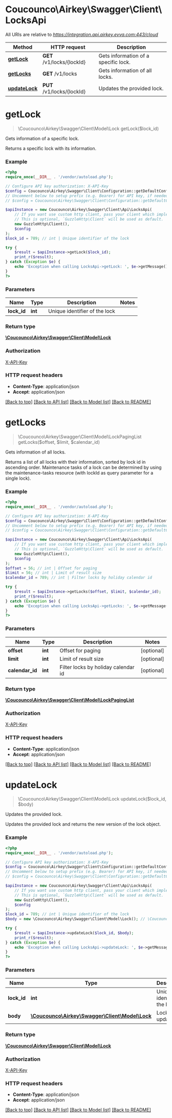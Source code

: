 # Coucounco\Airkey\Swagger\Client\LocksApi

All URIs are relative to *https://integration.api.airkey.evva.com:443/cloud*

Method | HTTP request | Description
------------- | ------------- | -------------
[**getLock**](LocksApi.md#getLock) | **GET** /v1/locks/{lockId} | Gets information of a specific lock.
[**getLocks**](LocksApi.md#getLocks) | **GET** /v1/locks | Gets information of all locks.
[**updateLock**](LocksApi.md#updateLock) | **PUT** /v1/locks/{lockId} | Updates the provided lock.


# **getLock**
> \Coucounco\Airkey\Swagger\Client\Model\Lock getLock($lock_id)

Gets information of a specific lock.

Returns a specific lock with its information.

### Example
```php
<?php
require_once(__DIR__ . '/vendor/autoload.php');

// Configure API key authorization: X-API-Key
$config = Coucounco\Airkey\Swagger\Client\Configuration::getDefaultConfiguration()->setApiKey('X-API-Key', 'YOUR_API_KEY');
// Uncomment below to setup prefix (e.g. Bearer) for API key, if needed
// $config = Coucounco\Airkey\Swagger\Client\Configuration::getDefaultConfiguration()->setApiKeyPrefix('X-API-Key', 'Bearer');

$apiInstance = new Coucounco\Airkey\Swagger\Client\Api\LocksApi(
    // If you want use custom http client, pass your client which implements `GuzzleHttp\ClientInterface`.
    // This is optional, `GuzzleHttp\Client` will be used as default.
    new GuzzleHttp\Client(),
    $config
);
$lock_id = 789; // int | Unique identifier of the lock

try {
    $result = $apiInstance->getLock($lock_id);
    print_r($result);
} catch (Exception $e) {
    echo 'Exception when calling LocksApi->getLock: ', $e->getMessage(), PHP_EOL;
}
?>
```

### Parameters

Name | Type | Description  | Notes
------------- | ------------- | ------------- | -------------
 **lock_id** | **int**| Unique identifier of the lock |

### Return type

[**\Coucounco\Airkey\Swagger\Client\Model\Lock**](../Model/Lock.md)

### Authorization

[X-API-Key](../../README.md#X-API-Key)

### HTTP request headers

 - **Content-Type**: application/json
 - **Accept**: application/json

[[Back to top]](#) [[Back to API list]](../../README.md#documentation-for-api-endpoints) [[Back to Model list]](../../README.md#documentation-for-models) [[Back to README]](../../README.md)

# **getLocks**
> \Coucounco\Airkey\Swagger\Client\Model\LockPagingList getLocks($offset, $limit, $calendar_id)

Gets information of all locks.

Returns a list of all locks with their information, sorted by lock id in ascending order. Maintenance tasks of a lock can be determined by using the maintenance-tasks resource (with lockId as query parameter for a single lock).

### Example
```php
<?php
require_once(__DIR__ . '/vendor/autoload.php');

// Configure API key authorization: X-API-Key
$config = Coucounco\Airkey\Swagger\Client\Configuration::getDefaultConfiguration()->setApiKey('X-API-Key', 'YOUR_API_KEY');
// Uncomment below to setup prefix (e.g. Bearer) for API key, if needed
// $config = Coucounco\Airkey\Swagger\Client\Configuration::getDefaultConfiguration()->setApiKeyPrefix('X-API-Key', 'Bearer');

$apiInstance = new Coucounco\Airkey\Swagger\Client\Api\LocksApi(
    // If you want use custom http client, pass your client which implements `GuzzleHttp\ClientInterface`.
    // This is optional, `GuzzleHttp\Client` will be used as default.
    new GuzzleHttp\Client(),
    $config
);
$offset = 56; // int | Offset for paging
$limit = 56; // int | Limit of result size
$calendar_id = 789; // int | Filter locks by holiday calendar id

try {
    $result = $apiInstance->getLocks($offset, $limit, $calendar_id);
    print_r($result);
} catch (Exception $e) {
    echo 'Exception when calling LocksApi->getLocks: ', $e->getMessage(), PHP_EOL;
}
?>
```

### Parameters

Name | Type | Description  | Notes
------------- | ------------- | ------------- | -------------
 **offset** | **int**| Offset for paging | [optional]
 **limit** | **int**| Limit of result size | [optional]
 **calendar_id** | **int**| Filter locks by holiday calendar id | [optional]

### Return type

[**\Coucounco\Airkey\Swagger\Client\Model\LockPagingList**](../Model/LockPagingList.md)

### Authorization

[X-API-Key](../../README.md#X-API-Key)

### HTTP request headers

 - **Content-Type**: application/json
 - **Accept**: application/json

[[Back to top]](#) [[Back to API list]](../../README.md#documentation-for-api-endpoints) [[Back to Model list]](../../README.md#documentation-for-models) [[Back to README]](../../README.md)

# **updateLock**
> \Coucounco\Airkey\Swagger\Client\Model\Lock updateLock($lock_id, $body)

Updates the provided lock.

Updates the provided lock and returns the new version of the lock object.

### Example
```php
<?php
require_once(__DIR__ . '/vendor/autoload.php');

// Configure API key authorization: X-API-Key
$config = Coucounco\Airkey\Swagger\Client\Configuration::getDefaultConfiguration()->setApiKey('X-API-Key', 'YOUR_API_KEY');
// Uncomment below to setup prefix (e.g. Bearer) for API key, if needed
// $config = Coucounco\Airkey\Swagger\Client\Configuration::getDefaultConfiguration()->setApiKeyPrefix('X-API-Key', 'Bearer');

$apiInstance = new Coucounco\Airkey\Swagger\Client\Api\LocksApi(
    // If you want use custom http client, pass your client which implements `GuzzleHttp\ClientInterface`.
    // This is optional, `GuzzleHttp\Client` will be used as default.
    new GuzzleHttp\Client(),
    $config
);
$lock_id = 789; // int | Unique identifier of the lock
$body = new \Coucounco\Airkey\Swagger\Client\Model\Lock(); // \Coucounco\Airkey\Swagger\Client\Model\Lock | Lock to be updated

try {
    $result = $apiInstance->updateLock($lock_id, $body);
    print_r($result);
} catch (Exception $e) {
    echo 'Exception when calling LocksApi->updateLock: ', $e->getMessage(), PHP_EOL;
}
?>
```

### Parameters

Name | Type | Description  | Notes
------------- | ------------- | ------------- | -------------
 **lock_id** | **int**| Unique identifier of the lock |
 **body** | [**\Coucounco\Airkey\Swagger\Client\Model\Lock**](../Model/Lock.md)| Lock to be updated |

### Return type

[**\Coucounco\Airkey\Swagger\Client\Model\Lock**](../Model/Lock.md)

### Authorization

[X-API-Key](../../README.md#X-API-Key)

### HTTP request headers

 - **Content-Type**: application/json
 - **Accept**: application/json

[[Back to top]](#) [[Back to API list]](../../README.md#documentation-for-api-endpoints) [[Back to Model list]](../../README.md#documentation-for-models) [[Back to README]](../../README.md)

